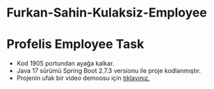 # Furkan-Sahin-Kulaksiz-Employee
<h1>Profelis Employee Task</h1>
<ul>
<li>Kod 1905 portundan ayağa kalkar.</li>
<li>Java 17 sürümü Spring Boot 2.7.3 versionu ile proje kodlanmıştır.</li>
<li>Projenin ufak bir video demoosu için <a href="https://drive.google.com/drive/folders/12sZh3BbQh3lXGokN0bFHfIzfmOnW1rqK?usp=sharing">tıklayınız.</a></li>
</ul>
